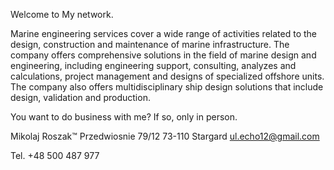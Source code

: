 Welcome to My network.

Marine engineering services cover a wide range of activities related to the design, construction and maintenance of marine infrastructure. The company offers comprehensive solutions in the field of marine design and engineering, including engineering support, consulting, analyzes and calculations, project management and designs of specialized offshore units. The company also offers multidisciplinary ship design solutions that include design, validation and production.

You want to do business with me? If so, only in person. 

Mikolaj Roszak™ Przedwiosnie 79/12 73-110 Stargard  ul.echo12@gmail.com

Tel. +48 500 487 977 
